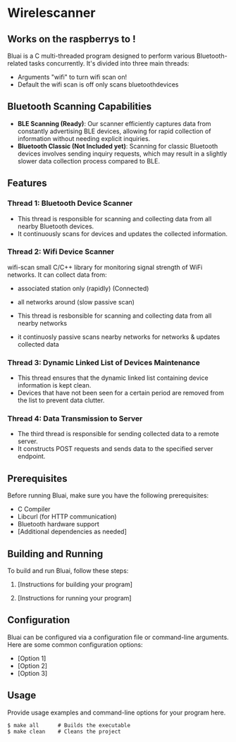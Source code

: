 # Wirelescanner
## Works on the raspberrys to !
Bluai is a C multi-threaded program designed to perform various Bluetooth-related tasks concurrently. It's divided into three main threads:

+ Arguments "wifi" to turn wifi scan on!
+ Default the wifi scan is off only scans bluetoothdevices

## Bluetooth Scanning Capabilities

- **BLE Scanning (Ready)**: Our scanner efficiently captures data from constantly advertising BLE devices, allowing for rapid collection of information without needing explicit inquiries.
- **Bluetooth Classic (Not Included yet)**: Scanning for classic Bluetooth devices involves sending inquiry requests, which may result in a slightly slower data collection process compared to BLE.


## Features

### Thread 1: Bluetooth Device Scanner

- This thread is responsible for scanning and collecting data from all nearby Bluetooth devices.
- It continuously scans for devices and updates the collected information.

### Thread 2: Wifi Device Scanner

wifi-scan small C/C++ library for monitoring signal strength of WiFi networks. It can collect data from:
- associated station only (rapidly) (Connected)
- all networks around (slow passive scan)

- This thread is resbonsible for scanning and collecting data from all nearby networks
- it continuosly passive scans nearby networks for networks & updates collected data

### Thread 3: Dynamic Linked List of Devices Maintenance

- This thread ensures that the dynamic linked list containing device information is kept clean.
- Devices that have not been seen for a certain period are removed from the list to prevent data clutter.

### Thread 4: Data Transmission to Server

- The third thread is responsible for sending collected data to a remote server.
- It constructs POST requests and sends data to the specified server endpoint.

## Prerequisites

Before running Bluai, make sure you have the following prerequisites:

- C Compiler
- Libcurl (for HTTP communication)
- Bluetooth hardware support
- [Additional dependencies as needed]

## Building and Running

To build and run Bluai, follow these steps:

1. [Instructions for building your program]

2. [Instructions for running your program]

## Configuration

Bluai can be configured via a configuration file or command-line arguments. Here are some common configuration options:

- [Option 1]
- [Option 2]
- [Option 3]

## Usage

Provide usage examples and command-line options for your program here.

```shell
$ make all      # Builds the executable 
$ make clean    # Cleans the project 
